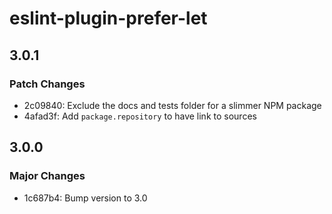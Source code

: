# eslint-plugin-prefer-let

## 3.0.1

### Patch Changes

- 2c09840: Exclude the docs and tests folder for a slimmer NPM package
- 4afad3f: Add `package.repository` to have link to sources

## 3.0.0

### Major Changes

- 1c687b4: Bump version to 3.0
